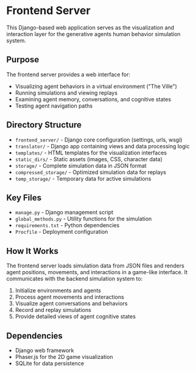 # Frontend Server

This Django-based web application serves as the visualization and interaction layer for the generative agents human behavior simulation system.

## Purpose

The frontend server provides a web interface for:
- Visualizing agent behaviors in a virtual environment ("The Ville")
- Running simulations and viewing replays
- Examining agent memory, conversations, and cognitive states
- Testing agent navigation paths

## Directory Structure

- `frontend_server/` - Django core configuration (settings, urls, wsgi)
- `translator/` - Django app containing views and data processing logic
- `templates/` - HTML templates for the visualization interfaces
- `static_dirs/` - Static assets (images, CSS, character data)
- `storage/` - Complete simulation data in JSON format
- `compressed_storage/` - Optimized simulation data for replays
- `temp_storage/` - Temporary data for active simulations

## Key Files

- `manage.py` - Django management script
- `global_methods.py` - Utility functions for the simulation
- `requirements.txt` - Python dependencies
- `Procfile` - Deployment configuration

## How It Works

The frontend server loads simulation data from JSON files and renders agent positions, movements, and interactions in a game-like interface. It communicates with the backend simulation system to:

1. Initialize environments and agents
2. Process agent movements and interactions
3. Visualize agent conversations and behaviors
4. Record and replay simulations
5. Provide detailed views of agent cognitive states

## Dependencies

- Django web framework
- Phaser.js for the 2D game visualization
- SQLite for data persistence